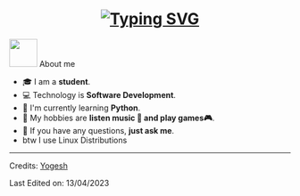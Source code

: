 <h1 align = "center">
<a href="https://git.io/typing-svg"><img src="https://readme-typing-svg.demolab.com?font=Fira+Code&size=75&duration=1400&pause=500&color=FF72FF&background=000000EE&center=true&multiline=true&width=1920&height=384&lines=Hello+there+!;+I'm+Takzuin+;Welcome+to+my+GitHub+profile" alt="Typing SVG" /></a>
</h1>

 <picture><img src = "https://github.com/7oSkaaa/7oSkaaa/blob/main/Images/about_me.gif?raw=true" width = 50px></picture> About me
- 🎓 I am a **student**.
- 💻 Technology is **Software Development**.
- 🌱 I'm currently learning **Python**. 
- 🤔 My hobbies are **listen music 🎵 and play games🎮**.
- 💬 If you have any questions, **just ask me**.
- btw I use Linux Distributions


-----
Credits: [Yogesh](https://github.com/vibrantfix)

Last Edited on: 13/04/2023
